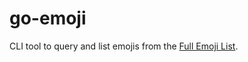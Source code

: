 # go-emoji
CLI tool to query and list emojis from the [Full Emoji List](https://unicode.org/emoji/charts/full-emoji-list.html).
